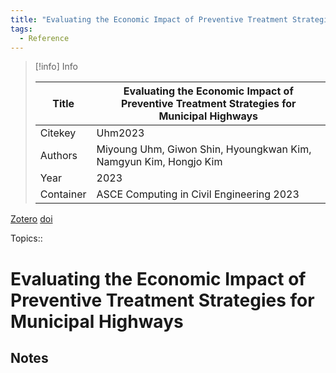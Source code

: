 ```yaml
---
title: "Evaluating the Economic Impact of Preventive Treatment Strategies for Municipal Highways"
tags:
  - Reference
---
```


> [!info] Info
> 
> Title | Evaluating the Economic Impact of Preventive Treatment Strategies for Municipal Highways
>  -- | --
> Citekey | Uhm2023
> Authors | Miyoung Uhm, Giwon Shin, Hyoungkwan Kim, Namgyun Kim, Hongjo Kim
> Year | 2023
> Container | ASCE Computing in Civil Engineering 2023

[Zotero](zotero://select/items/@Uhm2023) [doi](https://doi.org/)

 Topics:: 

# Evaluating the Economic Impact of Preventive Treatment Strategies for Municipal Highways

## Notes

